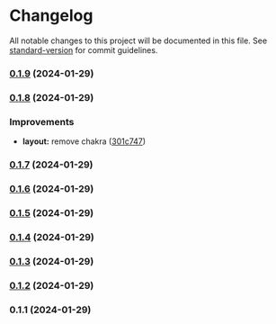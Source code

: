 # Changelog

All notable changes to this project will be documented in this file. See [standard-version](https://github.com/conventional-changelog/standard-version) for commit guidelines.

### [0.1.9](https://github.com/bhuism/nextjstryout2/compare/v0.1.8...v0.1.9) (2024-01-29)

### [0.1.8](https://github.com/bhuism/nextjstryout2/compare/v0.1.7...v0.1.8) (2024-01-29)


### Improvements

* **layout:** remove chakra ([301c747](https://github.com/bhuism/nextjstryout2/commit/301c747ad6abc4b814eeeb23251ebc9430714740))

### [0.1.7](https://github.com/bhuism/nextjstryout2/compare/v0.1.6...v0.1.7) (2024-01-29)

### [0.1.6](https://github.com/bhuism/nextjstryout2/compare/v0.1.5...v0.1.6) (2024-01-29)

### [0.1.5](https://github.com/bhuism/nextjstryout2/compare/v0.1.4...v0.1.5) (2024-01-29)

### [0.1.4](https://github.com/bhuism/nextjstryout2/compare/v0.1.3...v0.1.4) (2024-01-29)

### [0.1.3](https://github.com/bhuism/nextjstryout2/compare/v0.1.2...v0.1.3) (2024-01-29)

### [0.1.2](https://github.com/bhuism/nextjstryout2/compare/v0.1.1...v0.1.2) (2024-01-29)

### 0.1.1 (2024-01-29)
